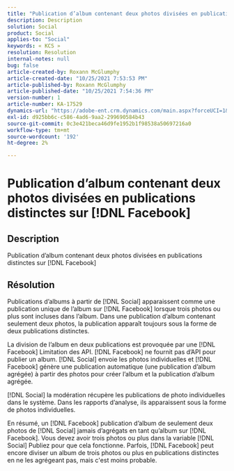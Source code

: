 ```yaml
---
title: "Publication d’album contenant deux photos divisées en publications distinctes sur [!DNL Facebook]"
description: Description
solution: Social
product: Social
applies-to: "Social"
keywords: « KCS »
resolution: Resolution
internal-notes: null
bug: false
article-created-by: Roxann McGlumphy
article-created-date: "10/25/2021 7:53:53 PM"
article-published-by: Roxann McGlumphy
article-published-date: "10/25/2021 7:54:36 PM"
version-number: 1
article-number: KA-17529
dynamics-url: "https://adobe-ent.crm.dynamics.com/main.aspx?forceUCI=1&pagetype=entityrecord&etn=knowledgearticle&id=1b947846-cd35-ec11-b6e6-000d3a3485ea"
exl-id: d925bb6c-c586-4ad6-9aa2-299690584b43
source-git-commit: 0c3e421beca46d9fe1952b1f98538a50697216a0
workflow-type: tm+mt
source-wordcount: '192'
ht-degree: 2%

---
```


# Publication d’album contenant deux photos divisées en publications distinctes sur [!DNL Facebook]

## Description

Publication d’album contenant deux photos divisées en publications distinctes sur [!DNL Facebook]

## Résolution


Publications d’albums à partir de [!DNL Social] apparaissent comme une publication unique de l’album sur [!DNL Facebook] lorsque trois photos ou plus sont incluses dans l’album. Dans une publication d’album contenant seulement deux photos, la publication apparaît toujours sous la forme de deux publications distinctes.

La division de l’album en deux publications est provoquée par une [!DNL Facebook] Limitation des API. [!DNL Facebook] ne fournit pas d’API pour publier un album. [!DNL Social] envoie les photos individuelles et [!DNL Facebook] génère une publication automatique (une publication d’album agrégée) à partir des photos pour créer l’album et la publication d’album agrégée.

[!DNL Social] la modération récupère les publications de photo individuelles dans le système. Dans les rapports d’analyse, ils apparaissent sous la forme de photos individuelles.

En résumé, un [!DNL Facebook] publication d’album de seulement deux photos de [!DNL Social] jamais d’agrégats en tant qu’album sur [!DNL Facebook]. Vous devez avoir trois photos ou plus dans la variable [!DNL Social] Publiez pour que cela fonctionne. Parfois, [!DNL Facebook] peut encore diviser un album de trois photos ou plus en publications distinctes en ne les agrégeant pas, mais c&#39;est moins probable.
